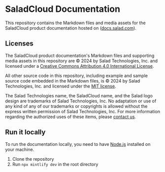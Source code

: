 # SaladCloud Documentation

This repository contains the Markdown files and media assets for the SaladCloud product documentation hosted on
([docs.salad.com](https://docs.salad.com)).

## Licenses

The SaladCloud product documentation's Markdown files and supporting media assets in this repository are © 2024 by Salad
Technologies, Inc. and licensed under a [Creative Commons Attribution 4.0 International License](./LICENSE).

All other source code in this repository, including example and sample source code embedded in the Markdown files, is ©
2024 by Salad Technologies, Inc. and licensed under the [MIT license](./LICENSE-CODE).

The Salad Technologies name, the SaladCloud name, and the Salad logo design are trademarks of Salad Technologies, Inc.
No adaptation or use of any kind of any of our trademarks or copyrights is allowed without the express written
permission of Salad Technologies, Inc. For more information regarding the authorized uses of these items, please
[contact us](mailto:cloud@salad.com).

## Run it locally

To run the documentation locally, you need to have [Node.js](https://nodejs.org/en/) installed on your machine.

1. Clone the repository
2. Run `npx mintlify dev` in the root directory
